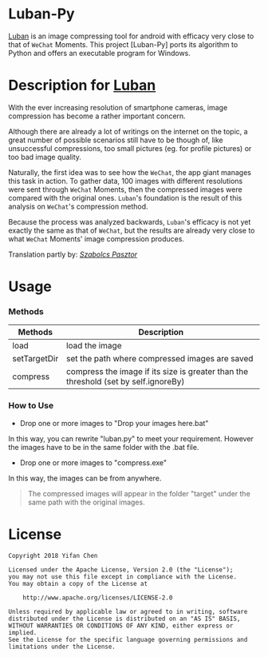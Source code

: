 # Luban-Py

[Luban](https://github.com/Curzibn/Luban/) is an image compressing tool for android with efficacy very close to that of `WeChat` Moments. This project [Luban-Py] ports its algorithm to Python and offers an executable program for Windows.

# Description for [Luban](https://github.com/Curzibn/Luban/)

With the ever increasing resolution of smartphone cameras, image compression has become a rather important concern.

Although there are already a lot of writings on the internet on the topic, a great number of possible scenarios still have to be though of, like unsuccessful compressions, too small pictures (eg. for profile pictures) or too bad image quality.

Naturally, the first idea was to see how the `WeChat`, the app giant manages this task in action. To gather data, 100 images with different resolutions were sent through `WeChat` Moments, then the compressed images were compared with the original ones. `Luban`'s foundation is the result of this analysis on `WeChat`'s compression method.

Because the process was analyzed backwards, `Luban`'s efficacy is not yet exactly the same as that of `WeChat`, but the results are already very close to what `WeChat` Moments' image compression produces.

Translation partly by: [_Szabolcs Pasztor_](https://github.com/spqpad)

# Usage

### Methods

Methods | Description
---- | ----
load | load the image
setTargetDir | set the path where compressed images are saved
compress | compress the image if its size is greater than the threshold (set by self.ignoreBy)

### How to Use

- Drop one or more images to "Drop your images here.bat"

In this way, you can rewrite "luban.py" to meet your requirement. However the images have to be in the same folder with the .bat file.

- Drop one or more images to "compress.exe"

In this way, the images can be from anywhere.

> The compressed images will appear in the folder "target" under the same path with the original images.

# License

    Copyright 2018 Yifan Chen
    
    Licensed under the Apache License, Version 2.0 (the "License");
    you may not use this file except in compliance with the License.
    You may obtain a copy of the License at
    
        http://www.apache.org/licenses/LICENSE-2.0
    
    Unless required by applicable law or agreed to in writing, software
    distributed under the License is distributed on an "AS IS" BASIS,
    WITHOUT WARRANTIES OR CONDITIONS OF ANY KIND, either express or implied.
    See the License for the specific language governing permissions and
    limitations under the License.


